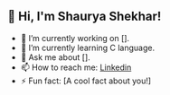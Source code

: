 ## 👋 Hi, I'm Shaurya Shekhar!
- 🔭 I’m currently working on [].
- 🌱 I’m currently learning C language.
- 💬 Ask me about [].
- 📫 How to reach me: <a href="https://www.linkedin.com/in/shaurya-shekhar-2136bb206/" target="_main">Linkedin</a>
- ⚡ Fun fact: [A cool fact about you!]
